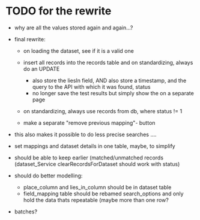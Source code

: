 # TODO for the rewrite


- why are all the values stored again and again...?

- final rewrite:
    - on loading the dataset, see if it is a valid one
    - insert all records into the records table and on standardizing, always do an UPDATE
        - also store the liesIn field, AND also store a timestamp, and the query to the API with which it was found, status
        - no longer save the test results but simply show the on a separate page

    - on standardizing, always use records from db, where status != 1
    - make a separate "remove previous mapping"- button

- this also makes it possible to do less precise searches ....

- set mappings and dataset details in one table, maybe, to simplify

- should be able to keep earlier (matched/unmatched records
    (dataset_Service clearRecordsForDataset should work with status)


- should do better modelling:
    - place_column and lies_in_column should be in dataset table
    - field_mapping table should be rebamed search_options and only hold the data thats repeatable (maybe more than one row?



- batches?